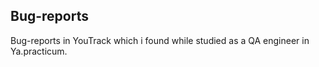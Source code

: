 ## Bug-reports
Bug-reports in YouTrack which i found while studied as a QA engineer in Ya.practicum.
